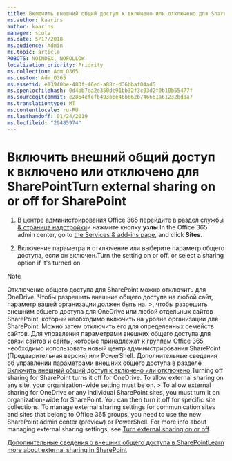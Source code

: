 ```yaml
---
title: Включить внешний общий доступ к включено или отключено для SharePoint
ms.author: kaarins
author: kaarins
manager: scotv
ms.date: 5/17/2018
ms.audience: Admin
ms.topic: article
ROBOTS: NOINDEX, NOFOLLOW
localization_priority: Priority
ms.collection: Adm_O365
ms.custom: Adm_O365
ms.assetid: e13940be-483f-46ed-a88c-d36bbaf04ad5
ms.openlocfilehash: 0d4bb7ea2e350dc91bb32f3c03d2f0b10b55477f
ms.sourcegitcommit: e2864efcfb493b6e46b662b746661a61232bdba7
ms.translationtype: MT
ms.contentlocale: ru-RU
ms.lasthandoff: 01/24/2019
ms.locfileid: "29485974"
---
```

# <a name="turn-external-sharing-on-or-off-for-sharepoint"></a><span data-ttu-id="c977d-102">Включить внешний общий доступ к включено или отключено для SharePoint</span><span class="sxs-lookup"><span data-stu-id="c977d-102">Turn external sharing on or off for SharePoint</span></span>

1. <span data-ttu-id="c977d-103">В центре администрирования Office 365 перейдите в раздел [службы &amp; страница надстройки](https://portal.office.com/adminportal/home#/Settings/ServicesAndAddIns)и нажмите кнопку **узлы**.</span><span class="sxs-lookup"><span data-stu-id="c977d-103">In the Office 365 admin center, go to [the Services &amp; add-ins page](https://portal.office.com/adminportal/home#/Settings/ServicesAndAddIns), and click **Sites**.</span></span>
    
2. <span data-ttu-id="c977d-104">Включение параметра и отключение или выберите параметр общего доступа, если он включен.</span><span class="sxs-lookup"><span data-stu-id="c977d-104">Turn the setting on or off, or select a sharing option if it's turned on.</span></span>
    
> [!NOTE]
> <span data-ttu-id="c977d-p101">Отключение общего доступа для SharePoint можно отключить для OneDrive. Чтобы разрешить внешние общего доступа на любой сайт, параметр вашей организации должен быть на. >, чтобы разрешить внешним общего доступа для OneDrive или любой отдельных сайтов SharePoint, который необходимо включить на уровне организации для SharePoint. Можно затем отключить его для определенных семейств сайтов. Для управления параметрами внешних общего доступа для связи сайтов и сайты, которые принадлежат к группам Office 365, необходимо использовать новый центр администрирования SharePoint (Предварительная версия) или PowerShell. Дополнительные сведения об управлении параметрами внешних общего доступа в разделе [Включить внешний общий доступ к включено или отключено](https://go.microsoft.com/fwlink/?linkid=866426).</span><span class="sxs-lookup"><span data-stu-id="c977d-p101">Turning off sharing for SharePoint turns it off for OneDrive. To allow external sharing on any site, your organization-wide setting must be on. > To allow external sharing for OneDrive or any individual SharePoint sites, you must turn it on organization-wide for SharePoint. You can then turn it off for specific site collections. To manage external sharing settings for communication sites and sites that belong to Office 365 groups, you need to use the new SharePoint admin center (preview) or PowerShell. For more info about managing external sharing settings, see [Turn external sharing on or off](https://go.microsoft.com/fwlink/?linkid=866426).</span></span> 
  
[<span data-ttu-id="c977d-111">Дополнительные сведения о внешних общего доступа в SharePoint</span><span class="sxs-lookup"><span data-stu-id="c977d-111">Learn more about external sharing in SharePoint</span></span>](https://go.microsoft.com/fwlink/?linkid=734908)
  

